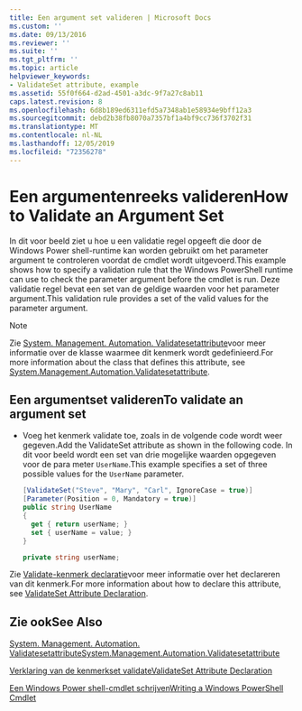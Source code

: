 ```yaml
---
title: Een argument set valideren | Microsoft Docs
ms.custom: ''
ms.date: 09/13/2016
ms.reviewer: ''
ms.suite: ''
ms.tgt_pltfrm: ''
ms.topic: article
helpviewer_keywords:
- ValidateSet attribute, example
ms.assetid: 55f0f664-d2ad-4501-a3dc-9f7a27c8ab11
caps.latest.revision: 8
ms.openlocfilehash: 6d8b189ed6311efd5a7348ab1e58934e9bff12a3
ms.sourcegitcommit: debd2b38fb8070a7357bf1a4bf9cc736f3702f31
ms.translationtype: MT
ms.contentlocale: nl-NL
ms.lasthandoff: 12/05/2019
ms.locfileid: "72356278"
---
```

# <a name="how-to-validate-an-argument-set"></a><span data-ttu-id="8090c-102">Een argumentenreeks valideren</span><span class="sxs-lookup"><span data-stu-id="8090c-102">How to Validate an Argument Set</span></span>

<span data-ttu-id="8090c-103">In dit voor beeld ziet u hoe u een validatie regel opgeeft die door de Windows Power shell-runtime kan worden gebruikt om het parameter argument te controleren voordat de cmdlet wordt uitgevoerd.</span><span class="sxs-lookup"><span data-stu-id="8090c-103">This example shows how to specify a validation rule that the Windows PowerShell runtime can use to check the parameter argument before the cmdlet is run.</span></span> <span data-ttu-id="8090c-104">Deze validatie regel bevat een set van de geldige waarden voor het parameter argument.</span><span class="sxs-lookup"><span data-stu-id="8090c-104">This validation rule provides a set of the valid values for the parameter argument.</span></span>

> [!NOTE]
> <span data-ttu-id="8090c-105">Zie [System. Management. Automation. Validatesetattribute](/dotnet/api/System.Management.Automation.ValidateSetAttribute)voor meer informatie over de klasse waarmee dit kenmerk wordt gedefinieerd.</span><span class="sxs-lookup"><span data-stu-id="8090c-105">For more information about the class that defines this attribute, see [System.Management.Automation.Validatesetattribute](/dotnet/api/System.Management.Automation.ValidateSetAttribute).</span></span>

## <a name="to-validate-an-argument-set"></a><span data-ttu-id="8090c-106">Een argumentset valideren</span><span class="sxs-lookup"><span data-stu-id="8090c-106">To validate an argument set</span></span>

- <span data-ttu-id="8090c-107">Voeg het kenmerk validate toe, zoals in de volgende code wordt weer gegeven.</span><span class="sxs-lookup"><span data-stu-id="8090c-107">Add the ValidateSet attribute as shown in the following code.</span></span> <span data-ttu-id="8090c-108">In dit voor beeld wordt een set van drie mogelijke waarden opgegeven voor de para meter `UserName`.</span><span class="sxs-lookup"><span data-stu-id="8090c-108">This example specifies a set of three possible values for the `UserName` parameter.</span></span>

    ```csharp
    [ValidateSet("Steve", "Mary", "Carl", IgnoreCase = true)]
    [Parameter(Position = 0, Mandatory = true)]
    public string UserName
    {
      get { return userName; }
      set { userName = value; }
    }

    private string userName;
    ```

<span data-ttu-id="8090c-109">Zie [Validate-kenmerk declaratie](./validateset-attribute-declaration.md)voor meer informatie over het declareren van dit kenmerk.</span><span class="sxs-lookup"><span data-stu-id="8090c-109">For more information about how to declare this attribute, see [ValidateSet Attribute Declaration](./validateset-attribute-declaration.md).</span></span>

## <a name="see-also"></a><span data-ttu-id="8090c-110">Zie ook</span><span class="sxs-lookup"><span data-stu-id="8090c-110">See Also</span></span>

[<span data-ttu-id="8090c-111">System. Management. Automation. Validatesetattribute</span><span class="sxs-lookup"><span data-stu-id="8090c-111">System.Management.Automation.Validatesetattribute</span></span>](/dotnet/api/System.Management.Automation.ValidateSetAttribute)

[<span data-ttu-id="8090c-112">Verklaring van de kenmerkset validate</span><span class="sxs-lookup"><span data-stu-id="8090c-112">ValidateSet Attribute Declaration</span></span>](./validateset-attribute-declaration.md)

[<span data-ttu-id="8090c-113">Een Windows Power shell-cmdlet schrijven</span><span class="sxs-lookup"><span data-stu-id="8090c-113">Writing a Windows PowerShell Cmdlet</span></span>](./writing-a-windows-powershell-cmdlet.md)
